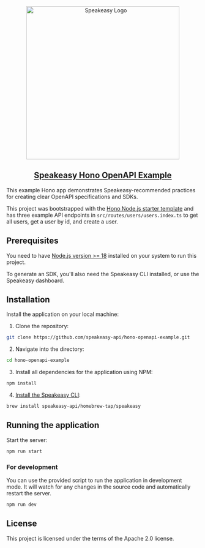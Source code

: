 <div align="center">

<a href="[Speakeasy](https://speakeasyapi.dev/)">
  <img src="https://github.com/speakeasy-api/speakeasy/assets/68016351/e959f81a-b250-4003-8c5c-a45b9463fc95" alt="Speakeasy Logo" width="400">
<h2>Speakeasy Hono OpenAPI Example</h2>
</a>

</div>

This example Hono app demonstrates Speakeasy-recommended practices for creating clear OpenAPI specifications and SDKs.

This project was bootstrapped with the [Hono Node.js starter template](https://hono.dev/docs/getting-started/basic#starter) and has three example API endpoints in `src/routes/users/users.index.ts` to get all users, get a user by id, and create a user.

## Prerequisites

You need to have [Node.js version >= 18](https://nodejs.org/) installed on your system to run this project.

To generate an SDK, you'll also need the Speakeasy CLI installed, or use the Speakeasy dashboard.

## Installation

Install the application on your local machine:

1. Clone the repository:

```bash
git clone https://github.com/speakeasy-api/hono-openapi-example.git
```

2. Navigate into the directory:

```bash
cd hono-openapi-example
```

3. Install all dependencies for the application using NPM:

```bash
npm install
```

4. [Install the Speakeasy CLI](https://github.com/speakeasy-api/speakeasy#installation):

```bash
brew install speakeasy-api/homebrew-tap/speakeasy
```

## Running the application

Start the server:

```bash
npm run start
```

### For development

You can use the provided script to run the application in development mode. It will watch for any changes in the source code and automatically restart the server.

```bash
npm run dev
```

## License

This project is licensed under the terms of the Apache 2.0 license.